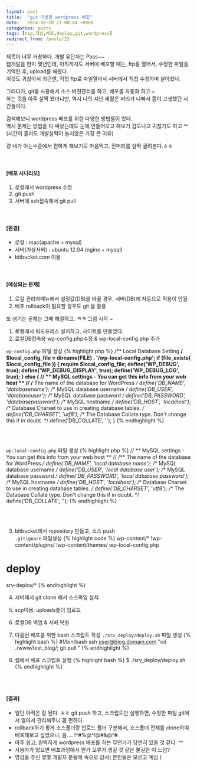 ```yaml
---
layout: post
title:  "git 이용한 wordpress 배포"
date:   2014-08-28 21:00:04 +0900
categories: posts
tags: [tip,개발,배포,deploy,git,wordpress]
redirect_from: /posts/23
--- 
```

제목이 너무 거창하다. 개발 유단자는 Pass~~  
웹개발을 한지 몇년인데, 아직까지도 서버에 배포할 때는, ftp를 열어서, 수정한 파일을 기억한 후, upload를 해왔다.  
이것도 귀찮아서 최근엔, 직접 ftp로 파일열어서 서버에서 직접 수정하며 살아왔다.

그러다가, git을 사용해서 소스 버젼관리를 하고, 배포를 자동화 하고 ~  
하는 것을 아주 살짝 봤더니만, 역시 나의 지난 세월은 머리가 나빠서 몸이 고생했던 시간들이다.

검색해보니 wordpress 배포를 위한 다양한 방법들이 있다.  
역시 문제는 방법을 다 써놨는데도 눈에 안들어오고 해보기 겁도나고 귀찮기도 하고 ^^  
(시간이 흘러도 개발실력이 늘지않은 가장 큰 이유)

걍 내가 아는수준에서 편하게 해보기로 마음먹고, 잔머리를 살짝 굴려본다.ㅎㅎ  
<br/><br/>

#### [배포 시나리오]
1. 로컬에서 wordpress 수정  
2. git push  
3. 서버에 ssh접속해서 git pull  
<br/><br/>

#### [환경]  
- 로컬 : mac(apache + mysql)  
- 서버(가상서버) : ubuntu 12.04 (nginx + mysql)  
- bitbucket.com 이용  
<br/><br/>

#### [예상되는 문제]  
1. 로컬 관리자메뉴에서 설정값(DB)을 바꿀 경우, 서버(DB)에 자동으로 적용이 안됨  
2. 배포 rollback이 필요할 경우도 git 을 활용  

또 생기는 문제는 그때 해결하고. ㅋㅋ 그럼 시작 ~  
1) 로컬에서 워드프레스 설치하고, 사이트를 만들었다.  
2) 로컬DB접속용 wp-config.php수정 & wp-local-config.php 추가  

`wp-config.php` 파일 생성
{% highlight php %}
/** Local Database Setting **/
$local_config_file = dirname(__FILE__) . '/wp-local-config.php';
if (file_exists( $local_config_file )) {
  require $local_config_file;
  define('WP_DEBUG', true);
  define('WP_DEBUG_DISPLAY', true);
  define('WP_DEBUG_LOG', true);
} else {
  // ** MySQL settings - You can get this info from your web host ** //
  /** The name of the database for WordPress */
  define('DB_NAME', 'databasename');
  /** MySQL database username */
  define('DB_USER', 'databaseuser');
  /** MySQL database password */
  define('DB_PASSWORD', 'databasepassword');
  /** MySQL hostname */
  define('DB_HOST', 'localhost');
  /** Database Charset to use in creating database tables. */
  define('DB_CHARSET', 'utf8');
  /** The Database Collate type. Don't change this if in doubt. */
  define('DB_COLLATE', '');
}
{% endhighlight %}

<br/><br/>

`wp-local-config.php` 파일 생성
{% highlight php %}
// ** MySQL settings - You can get this info from your web host ** //
/** The name of the database for WordPress */
define('DB_NAME', 'local database name');
/** MySQL database username */
define('DB_USER', 'local database user');
/** MySQL database password */
define('DB_PASSWORD', 'local database password');
/** MySQL hostname */
define('DB_HOST', 'localhost');
/** Database Charset to use in creating database tables. */
define('DB_CHARSET', 'utf8');
/** The Database Collate type. Don't change this if in doubt. */
define('DB_COLLATE', '');
{% endhighlight %}

<br/><br/>

3) bitbucket에서 repository 만들고, 소스 push  
`.gitignore` 파일생성
{% highlight code %}
wp-content/*
!wp-content/plugins/
!wp-content/themes/
wp-local-config.php

# deploy
srv-deploy/*
{% endhighlight %}

4) 서버에서 git clone 해서 소스파일 설치

5) scp이용, uploads폴더 업로드

6) 로컬DB 백업 & 서버 복원

7) 다음번 배포를 위한 bash 스크립트 작성
`./srv_deploy/deploy.sh` 파일 생성
{% highlight bash %}
#!/bin/bash
ssh user@blog.domain.com "cd ./www/test_blog/; git pull "
{% endhighlight %}

 

8) 쉘에서 배포 스크립트 실행
{% highlight bash %}
$ ./srv_deploy/deploy.sh
{% endhighlight %}

<br/><br/>

#### [결과]
- 일단 아직은 잘 된다. ㅎㅎ git push 하고, 스크립트만 실행하면, 수정한 파일 git에서 알아서 관리해주니 쫌 편하다.  
- rollback하기 좋게 소스폴더랑 업로드 폴더 구분해서, 소스폴더 전체를 clone하여 배포해보고 싶었으나, 음.... !^#%@^!@#&@^#  
- 아주 쉽고, 완벽하게 wordpress 배포를 하는 무언가가 당연히 있을 것 같다. ^^  
- 사용자가 많으면 배포과정에서 뭔가 오류가 생길 것 같은 불길한 이 느낌?  
- 영감을 주신 몇몇 개발자 분들께 속으로 감사( 본인들은 모르고 계심 )


